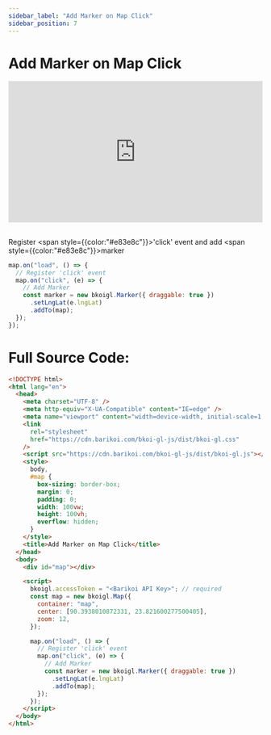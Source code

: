 ```yaml
---
sidebar_label: "Add Marker on Map Click"
sidebar_position: 7
---
```


# Add Marker on Map Click

<iframe src="http://barikoi.com:8080/add-marker-on-click" width="100%" height="280px" frameborder="0" style={{border:"1px solid black"}} allowfullscreen></iframe>

##

Register <span style={{color:"#e83e8c"}}>'click'</span> event and add <span style={{color:"#e83e8c"}}>marker</span>

```js
map.on("load", () => {
  // Register 'click' event
  map.on("click", (e) => {
    // Add Marker
    const marker = new bkoigl.Marker({ draggable: true })
      .setLngLat(e.lngLat)
      .addTo(map);
  });
});
```

# Full Source Code:

```html
<!DOCTYPE html>
<html lang="en">
  <head>
    <meta charset="UTF-8" />
    <meta http-equiv="X-UA-Compatible" content="IE=edge" />
    <meta name="viewport" content="width=device-width, initial-scale=1.0" />
    <link
      rel="stylesheet"
      href="https://cdn.barikoi.com/bkoi-gl-js/dist/bkoi-gl.css"
    />
    <script src="https://cdn.barikoi.com/bkoi-gl-js/dist/bkoi-gl.js"></script>
    <style>
      body,
      #map {
        box-sizing: border-box;
        margin: 0;
        padding: 0;
        width: 100vw;
        height: 100vh;
        overflow: hidden;
      }
    </style>
    <title>Add Marker on Map Click</title>
  </head>
  <body>
    <div id="map"></div>

    <script>
      bkoigl.accessToken = "<Barikoi API Key>"; // required
      const map = new bkoigl.Map({
        container: "map",
        center: [90.3938010872331, 23.821600277500405],
        zoom: 12,
      });

      map.on("load", () => {
        // Register 'click' event
        map.on("click", (e) => {
          // Add Marker
          const marker = new bkoigl.Marker({ draggable: true })
            .setLngLat(e.lngLat)
            .addTo(map);
        });
      });
    </script>
  </body>
</html>
```

